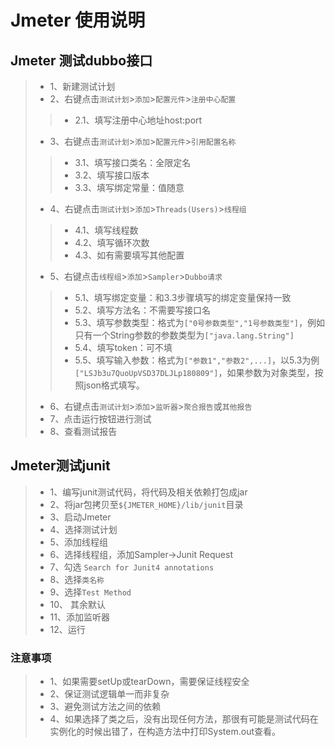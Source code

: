 # Jmeter 使用说明

## Jmeter 测试dubbo接口
>- 1、新建测试计划
>- 2、右键点击```测试计划```>```添加```>```配置元件```>```注册中心配置```
>>- 2.1、填写注册中心地址host:port
>- 3、右键点击```测试计划```>```添加```>```配置元件```>```引用配置名称```
>>- 3.1、填写接口类名：全限定名
>>- 3.2、填写接口版本
>>- 3.3、填写绑定常量：值随意
>- 4、右键点击```测试计划```>```添加```>```Threads(Users)```>```线程组```
>>- 4.1、填写线程数
>>- 4.2、填写循环次数
>>- 4.3、如有需要填写其他配置
>- 5、右键点击```线程组```>```添加```>```Sampler```>```Dubbo请求```
>>- 5.1、填写绑定变量：和3.3步骤填写的绑定变量保持一致
>>- 5.2、填写方法名：不需要写接口名
>>- 5.3、填写参数类型：格式为```["0号参数类型","1号参数类型"]```，例如只有一个String参数的参数类型为```["java.lang.String"]```
>>- 5.4、填写token：可不填
>>- 5.5、填写输入参数：格式为```["参数1","参数2",...]```，以5.3为例 ```["LSJb3u7QuoUpVSD37DLJLp180809"]```，如果参数为对象类型，按照json格式填写。
>- 6、右键点击```测试计划```>```添加```>```监听器```>```聚合报告```或```其他报告```
>- 7、点击运行按钮进行测试
>- 8、查看测试报告

## Jmeter测试junit
>- 1、编写junit测试代码，将代码及相关依赖打包成jar
>- 2、将jar包拷贝至```${JMETER_HOME}/lib/junit```目录
>- 3、启动Jmeter
>- 4、选择测试计划
>- 5、添加线程组
>- 6、选择线程组，添加Sampler->Junit Request
>- 7、勾选 ```Search for Junit4 annotations```
>- 8、选择```类名称```
>- 9、选择```Test Method```
>- 10、 其余默认
>- 11、添加监听器
>- 12、运行

### 注意事项
>- 1、如果需要setUp或tearDown，需要保证线程安全
>- 2、保证测试逻辑单一而非复杂
>- 3、避免测试方法之间的依赖
>- 4、如果选择了类之后，没有出现任何方法，那很有可能是测试代码在实例化的时候出错了，在构造方法中打印System.out查看。
<!--stackedit_data:
eyJoaXN0b3J5IjpbLTE5OTU1MDQ0NjFdfQ==
-->
